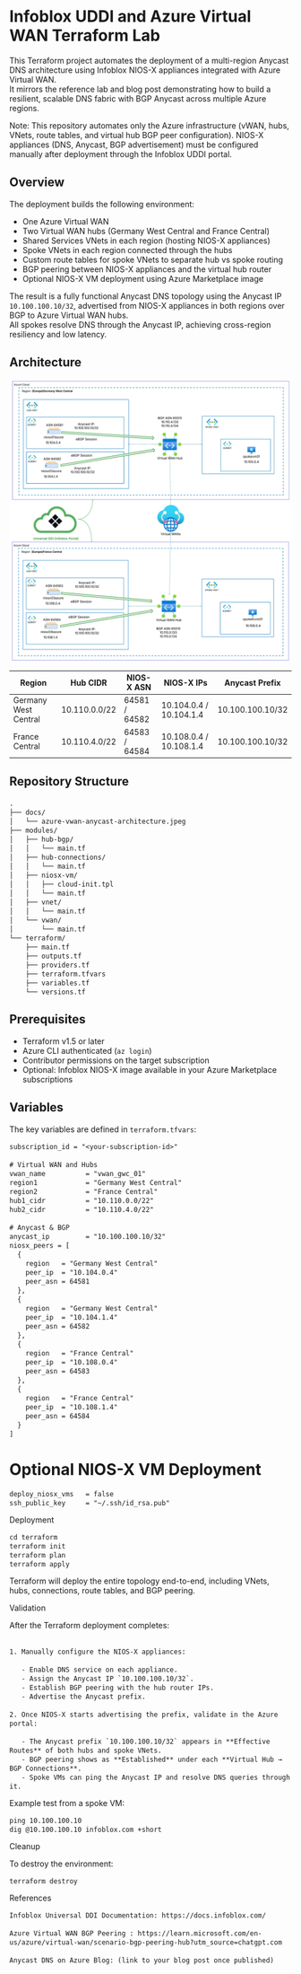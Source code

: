 # Infoblox UDDI and Azure Virtual WAN Terraform Lab

This Terraform project automates the deployment of a multi-region Anycast DNS architecture using Infoblox NIOS-X appliances integrated with Azure Virtual WAN.  
It mirrors the reference lab and blog post demonstrating how to build a resilient, scalable DNS fabric with BGP Anycast across multiple Azure regions.

Note: This repository automates only the Azure infrastructure (vWAN, hubs, VNets, route tables, and virtual hub BGP peer configuration). NIOS-X appliances (DNS, Anycast, BGP advertisement) must be configured manually after deployment through the Infoblox UDDI portal.

## Overview

The deployment builds the following environment:

- One Azure Virtual WAN  
- Two Virtual WAN hubs (Germany West Central and France Central)  
- Shared Services VNets in each region (hosting NIOS-X appliances)  
- Spoke VNets in each region connected through the hubs  
- Custom route tables for spoke VNets to separate hub vs spoke routing  
- BGP peering between NIOS-X appliances and the virtual hub router  
- Optional NIOS-X VM deployment using Azure Marketplace image

The result is a fully functional Anycast DNS topology using the Anycast IP `10.100.100.10/32`, advertised from NIOS-X appliances in both regions over BGP to Azure Virtual WAN hubs.  
All spokes resolve DNS through the Anycast IP, achieving cross-region resiliency and low latency.

## Architecture

![Azure vWAN Anycast Architecture](./docs/azure-vwan-anycast-architecture.jpeg)

| Region                 | Hub CIDR      | NIOS-X ASN | NIOS-X IPs            | Anycast Prefix      |
|------------------------|--------------|-----------|------------------------|---------------------|
| Germany West Central   | 10.110.0.0/22 | 64581 / 64582 | 10.104.0.4 / 10.104.1.4 | 10.100.100.10/32 |
| France Central         | 10.110.4.0/22 | 64583 / 64584 | 10.108.0.4 / 10.108.1.4 | 10.100.100.10/32 |

## Repository Structure

```text
.
├── docs/
│   └── azure-vwan-anycast-architecture.jpeg
├── modules/
│   ├── hub-bgp/
│   │   └── main.tf
│   ├── hub-connections/
│   │   └── main.tf
│   ├── niosx-vm/
│   │   ├── cloud-init.tpl
│   │   └── main.tf
│   ├── vnet/
│   │   └── main.tf
│   └── vwan/
│       └── main.tf
└── terraform/
    ├── main.tf
    ├── outputs.tf
    ├── providers.tf
    ├── terraform.tfvars
    ├── variables.tf
    └── versions.tf

```

## Prerequisites

- Terraform v1.5 or later  
- Azure CLI authenticated (`az login`)  
- Contributor permissions on the target subscription  
- Optional: Infoblox NIOS-X image available in your Azure Marketplace subscriptions

## Variables

The key variables are defined in `terraform.tfvars`:

```hcl
subscription_id = "<your-subscription-id>"

# Virtual WAN and Hubs
vwan_name          = "vwan_gwc_01"
region1            = "Germany West Central"
region2            = "France Central"
hub1_cidr          = "10.110.0.0/22"
hub2_cidr          = "10.110.4.0/22"

# Anycast & BGP
anycast_ip         = "10.100.100.10/32"
niosx_peers = [
  {
    region   = "Germany West Central"
    peer_ip  = "10.104.0.4"
    peer_asn = 64581
  },
  {
    region   = "Germany West Central"
    peer_ip  = "10.104.1.4"
    peer_asn = 64582
  },
  {
    region   = "France Central"
    peer_ip  = "10.108.0.4"
    peer_asn = 64583
  },
  {
    region   = "France Central"
    peer_ip  = "10.108.1.4"
    peer_asn = 64584
  }
]
```

# Optional NIOS-X VM Deployment
```hcl
deploy_niosx_vms   = false
ssh_public_key     = "~/.ssh/id_rsa.pub"
```

Deployment

```hcl
cd terraform
terraform init
terraform plan
terraform apply
```

Terraform will deploy the entire topology end-to-end, including VNets, hubs, connections, route tables, and BGP peering.

Validation

After the Terraform deployment completes:

```text

1. Manually configure the NIOS-X appliances:

   - Enable DNS service on each appliance.
   - Assign the Anycast IP `10.100.100.10/32`.
   - Establish BGP peering with the hub router IPs.
   - Advertise the Anycast prefix.

2. Once NIOS-X starts advertising the prefix, validate in the Azure portal:

   - The Anycast prefix `10.100.100.10/32` appears in **Effective Routes** of both hubs and spoke VNets.
   - BGP peering shows as **Established** under each **Virtual Hub → BGP Connections**.
   - Spoke VMs can ping the Anycast IP and resolve DNS queries through it.

```

Example test from a spoke VM:

```hcl
ping 10.100.100.10
dig @10.100.100.10 infoblox.com +short
```

Cleanup

To destroy the environment:
```hcl
terraform destroy
```

References

```text
Infoblox Universal DDI Documentation: https://docs.infoblox.com/

Azure Virtual WAN BGP Peering : https://learn.microsoft.com/en-us/azure/virtual-wan/scenario-bgp-peering-hub?utm_source=chatgpt.com

Anycast DNS on Azure Blog: (link to your blog post once published)
```